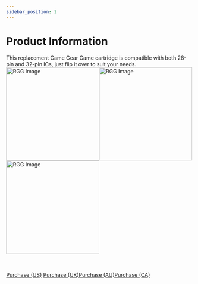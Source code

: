 ```yaml
---
sidebar_position: 2
---
```


# Product Information

This replacement Game Gear Game cartridge is compatible with both 28-pin and 32-pin ICs, just flip it over to suit your needs. 
<img src="https://i.ebayimg.com/images/g/BXMAAOSwd-xniWqg/s-l1600.webp" alt="RGG Image" width="250" /><img src="https://i.ebayimg.com/images/g/YVwAAOSwoKVniWqP/s-l1600.webp" alt="RGG Image" width="250" /><img src="https://i.ebayimg.com/images/g/8fMAAOSwOeZniWrI/s-l1600.webp" alt="RGG Image" width="250" />

<br></br>
<a href="https://console5.com/store/sega-game-gear-project-reboard-2-in-1-replacement-cartridge-pcb-32-28-pin.html/" class="button button--secondary" target="blank">Purchase (US)</a> <a href="https://www.ebay.co.uk/itm/167128056973" class="button button--secondary" target="blank">Purchase (UK)</a><a href="https://www.k-retro.com" class="button button--secondary" target="blank">Purchase (AU)</a><a href="https://www.magitekrr.com" class="button button--secondary" target="blank">Purchase (CA)</a>

